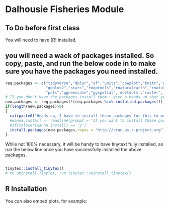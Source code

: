 # Dalhousie Fisheries Module


## To Do before first class

You will need to have [[R](https://cran.r-project.org/)] installed.


## you will need a wack of packages installed. So copy, paste, and run the below code in to make sure you have the packages you need installed.


```r
req.packages <- c("tidyverse","dplyr","sf","units","cowplot","knitr",'ggthemes',"marmap","RandomFields",
                  "ggplot2","stars","tmaptools","rnaturalearth","rnaturalearthdata","raster","rgdal","RStoolbox",
                  "pals","ggnewscale","ggspatial",'devtools','raster','bookdown','tinytex','gridExtra','scales')
# If you don't have the packages install them + give a heads up that you are
new.packages <- req.packages[!(req.packages %in% installed.packages()[,"Package"])]
if(length(new.packages)>0) 
{
  cat(paste0("Heads up, I have to install these packages for this to work:", new.packages ))
  #wanna.install <- readline(prompt = "If you want to install these package(s) enter 'y': ")
  #if(tolower(wanna.install) == 'y') 
  install.packages(new.packages,repos = "http://cran.us.r-project.org") #else { stop("You didn't want to install the packages so this script does not work.")}
}
```

While not 100% necessary, it will be handy to have tinytext fully installed, so run the below line once you have successfully installed the above packages.

```r

tinytex::install_tinytex()
# to uninstall TinyTeX, run tinytex::uninstall_tinytex() 
```

## R Installation

You can also embed plots, for example:

```r

```


